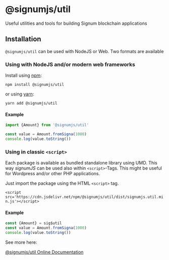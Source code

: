# @signumjs/util

Useful utilities and tools for building Signum blockchain applications

## Installation

`@signumjs/util` can be used with NodeJS or Web. Two formats are available

### Using with NodeJS and/or modern web frameworks

Install using [npm](https://www.npmjs.org/):

```
npm install @signumjs/util
```

or using [yarn](https://yarnpkg.com/):

``` yarn
yarn add @signumjs/util
```

#### Example

```js
import {Amount} from '@signumjs/util'

const value = Amount.fromSigna(1000)
console.log(value.toString())
```

### Using in classic `<script>`

Each package is available as bundled standalone library using UMD.
This way _signumJS_ can be used also within `<script>`-Tags.
This might be useful for Wordpress and/or other PHP applications.

Just import the package using the HTML `<script>` tag.

`<script src='https://cdn.jsdelivr.net/npm/@signumjs/util/dist/signumjs.util.min.js'></script>`

#### Example

```js
const {Amount} = sig$util
const value = Amount.fromSigna(1000)
console.log(value.toString())
```

See more here:

[@signumjs/util Online Documentation](https://signum-network.github.io/signumjs/modules/util.html)
